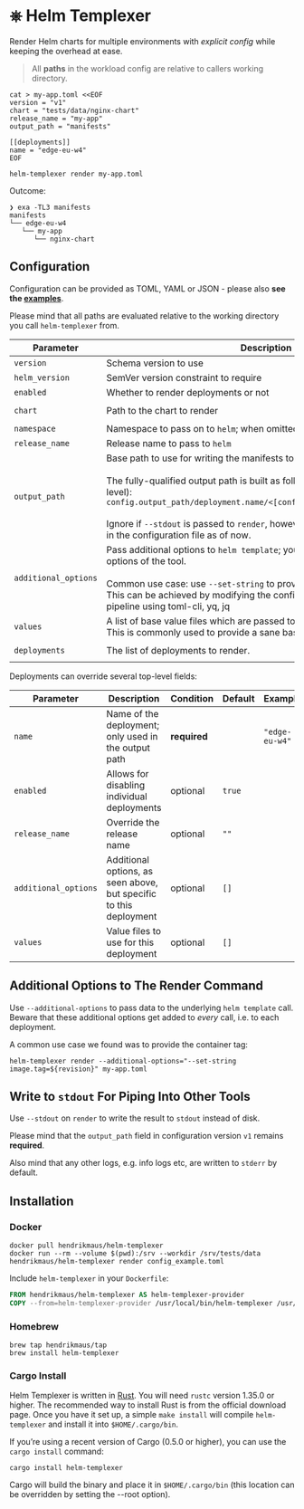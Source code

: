 # ⎈ Helm Templexer

Render Helm charts for multiple environments with _explicit config_ while keeping the overhead at ease.

> All **paths** in the workload config are relative to callers working directory.

```shell
cat > my-app.toml <<EOF
version = "v1"
chart = "tests/data/nginx-chart"
release_name = "my-app"
output_path = "manifests"

[[deployments]]
name = "edge-eu-w4"
EOF

helm-templexer render my-app.toml
```

Outcome:

```text
❯ exa -TL3 manifests
manifests
└── edge-eu-w4
   └── my-app
      └── nginx-chart
```

## Configuration

Configuration can be provided as TOML, YAML or JSON - please also **see the [examples](tests/data)**.

Please mind that all paths are evaluated relative to the working directory you call `helm-templexer` from.

<!-- created and edited using https://www.tablesgenerator.com/markdown_tables -->

| **Parameter**        | **Description**                                                                                                                                                                                                                                                                                                                                          | **Condition** | **Default** | **Example**                          |
|----------------------|----------------------------------------------------------------------------------------------------------------------------------------------------------------------------------------------------------------------------------------------------------------------------------------------------------------------------------------------------------|---------------|-------------|--------------------------------------|
| `version`            | Schema version to use                                                                                                                                                                                                                                                                                                                                    | **required**  |             | `"v1"`                               |
| `helm_version`       | SemVer version constraint to require                                                                                                                                                                                                                                                                                                                     | optional      | `~3`        |                                      |
| `enabled`            | Whether to render deployments or not                                                                                                                                                                                                                                                                                                                     | optional      | `true`      |                                      |
| `chart`              | Path to the chart to render                                                                                                                                                                                                                                                                                                                              | **required**  |             | `"path/to/some-chart"`               |
| `namespace`          | Namespace to pass on to `helm`; when omitted, no namespace is passed                                                                                                                                                                                                                                                                                     | optional      | `""`        |                                      |
| `release_name`       | Release name to pass to `helm`                                                                                                                                                                                                                                                                                                                           | **required**  |             | `"some-release"`                     |
| `output_path`        | Base path to use for writing the manifests to disk.<br><br>The fully-qualified output path is built as follows (`config` refers to the top-level):<br>`config.output_path/deployment.name/<[config/deployment].release_name>`<br><br>Ignore if `--stdout` is passed to `render`, however the field remains required in the configuration file as of now. | **required**  |             |                                      |
| `additional_options` | Pass additional options to `helm template`; you can use all supported options of the tool.<br><br>Common use case: use `--set-string` to provide a container tag to use.<br>This can be achieved by modifying the configuration file in your build pipeline using toml-cli, yq, jq                                                                       | optional      | `[]`        | `["--set-string image.tag=42"]`      |
| `values`             | A list of base value files which are passed to each `helm template` call.<br>This is commonly used to provide a sane base config.                                                                                                                                                                                                                        | optional      | `[]`        |                                      |
| `deployments`        | The list of deployments to render.                                                                                                                                                                                                                                                                                                                       | **required**  |             | `[[deployments]]`<br>`name = "edge"` |

Deployments can override several top-level fields:

| **Parameter**        | **Description**                                                    | **Condition** | **Default** | **Example**    |
|----------------------|--------------------------------------------------------------------|---------------|-------------|----------------|
| `name`               | Name of the deployment; only used in the output path               | **required**  |             | `"edge-eu-w4"` |
| `enabled`            | Allows for disabling individual deployments                        | optional      | `true`      |                |
| `release_name`       | Override the release name                                          | optional      | `""`        |                |
| `additional_options` | Additional options, as seen above, but specific to this deployment | optional      | `[]`        |                |
| `values`             | Value files to use for this deployment                             | optional      | `[]`        |                |

## Additional Options to The Render Command

Use `--additional-options` to pass data to the underlying `helm template` call. Beware that these additional options get added to *every* call, i.e. to each deployment.

A common use case we found was to provide the container tag:

```shell
helm-templexer render --additional-options="--set-string image.tag=${revision}" my-app.toml
```

## Write to `stdout` For Piping Into Other Tools

Use `--stdout` on `render` to write the result to `stdout` instead of disk.

Please mind that the `output_path` field in configuration version `v1` remains **required**.

Also mind that any other logs, e.g. info logs etc, are written to `stderr` by default.

## Installation

### Docker

```shell
docker pull hendrikmaus/helm-templexer
docker run --rm --volume $(pwd):/srv --workdir /srv/tests/data hendrikmaus/helm-templexer render config_example.toml 
```

Include `helm-templexer` in your `Dockerfile`:

```Dockerfile
FROM hendrikmaus/helm-templexer AS helm-templexer-provider
COPY --from=helm-templexer-provider /usr/local/bin/helm-templexer /usr/local/bin
```

### Homebrew

```shell
brew tap hendrikmaus/tap
brew install helm-templexer
```

### Cargo Install

Helm Templexer is written in [Rust](http://www.rust-lang.org/). You will need `rustc` version 1.35.0 or higher. The recommended way to install Rust is from the official download page. Once you have it set up, a simple `make install` will compile `helm-templexer` and install it into `$HOME/.cargo/bin`.

If you’re using a recent version of Cargo (0.5.0 or higher), you can use the `cargo install` command:

```shell
cargo install helm-templexer
```

Cargo will build the binary and place it in `$HOME/.cargo/bin` (this location can be overridden by setting the --root option).
